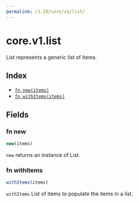 ```yaml
---
permalink: /1.26/core/v1/list/
---
```


# core.v1.list

List represents a generic list of items.

## Index

* [`fn new(items)`](#fn-new)
* [`fn withItems(items)`](#fn-withitems)

## Fields

### fn new

```ts
new(items)
```

`new` returns an instance of List.

### fn withItems

```ts
withItems(items)
```

`withItems` List of items to populate the items in a list.